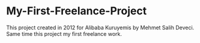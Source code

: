 # My-First-Freelance-Project
This project created in 2012 for Alibaba Kuruyemis by Mehmet Salih Deveci. Same time this project my first freelance work. 
